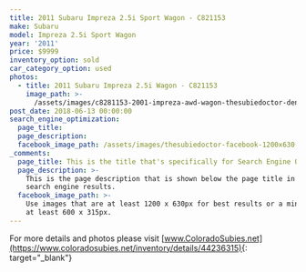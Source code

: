 ```yaml
---
title: 2011 Subaru Impreza 2.5i Sport Wagon - C821153
make: Subaru
model: Impreza 2.5i Sport Wagon
year: '2011'
price: $9999
inventory_option: sold
car_category_option: used
photos:
  - title: 2011 Subaru Impreza 2.5i Wagon - C821153
    image_path: >-
      /assets/images/c8281153-2001-impreza-awd-wagon-thesubiedoctor-denverco-used-forsale-01.jpg
post_date: 2018-06-13 00:00:00
search_engine_optimization:
  page_title:
  page_description:
  facebook_image_path: /assets/images/thesubiedoctor-facebook-1200x630.png
_comments:
  page_title: This is the title that's specifically for Search Engine Optimization.
  page_description: >-
    This is the page description that is shown below the page title in the
    search engine results.
  facebook_image_path: >-
    Use images that are at least 1200 x 630px for best results or a minimum of
    at least 600 x 315px.
---
```


For more details and photos please visit [www.ColoradoSubies.net](https://www.coloradosubies.net/inventory/details/44236315){: target="_blank"}